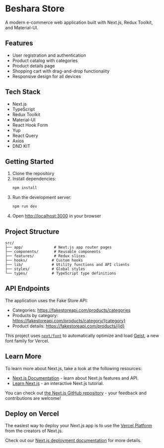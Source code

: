 # Beshara Store

A modern e-commerce web application built with Next.js, Redux Toolkit, and Material-UI.

## Features

- User registration and authentication
- Product catalog with categories
- Product details page
- Shopping cart with drag-and-drop functionality
- Responsive design for all devices

## Tech Stack

- Next.js
- TypeScript
- Redux Toolkit
- Material-UI
- React Hook Form
- Yup
- React Query
- Axios
- DND KIT

## Getting Started

1. Clone the repository
2. Install dependencies:
   ```bash
   npm install
   ```
3. Run the development server:
   ```bash
   npm run dev
   ```
4. Open [http://localhost:3000](http://localhost:3000) in your browser

## Project Structure

```
src/
├── app/              # Next.js app router pages
├── components/       # Reusable components
├── features/         # Redux slices
├── hooks/           # Custom hooks
├── lib/             # Utility functions and API clients
├── styles/          # Global styles
└── types/           # TypeScript type definitions
```

## API Endpoints

The application uses the Fake Store API:

- Categories: https://fakestoreapi.com/products/categories
- Products by category: https://fakestoreapi.com/products/category/{category}
- Product details: https://fakestoreapi.com/products/{id}

This project uses [`next/font`](https://nextjs.org/docs/app/building-your-application/optimizing/fonts) to automatically optimize and load [Geist](https://vercel.com/font), a new font family for Vercel.

## Learn More

To learn more about Next.js, take a look at the following resources:

- [Next.js Documentation](https://nextjs.org/docs) - learn about Next.js features and API.
- [Learn Next.js](https://nextjs.org/learn) - an interactive Next.js tutorial.

You can check out [the Next.js GitHub repository](https://github.com/vercel/next.js) - your feedback and contributions are welcome!

## Deploy on Vercel

The easiest way to deploy your Next.js app is to use the [Vercel Platform](https://vercel.com/new?utm_medium=default-template&filter=next.js&utm_source=create-next-app&utm_campaign=create-next-app-readme) from the creators of Next.js.

Check out our [Next.js deployment documentation](https://nextjs.org/docs/app/building-your-application/deploying) for more details.
